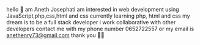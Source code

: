 hello 👋 am Aneth Josephati am interested in web development using JavaScript,php,css,html and css
currently learning php, html and css
my dream is to be a full stack developer
i work collaborative with other developers
 contact me with my phone number 0652722557 or my email is anethenry73@gmail.com
 thank you 🙏🙏

<!---
anethenry73/anethenry73 is a ✨ special ✨ repository because its `README.md` (this file) appears on your GitHub profile.
You can click the Preview link to take a look at your changes.
--->
